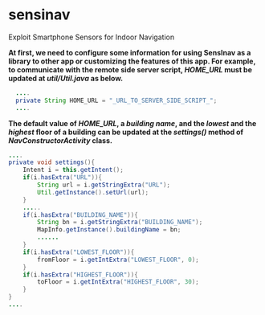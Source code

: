 # sensinav
Exploit Smartphone Sensors for Indoor Navigation

**At first, we need to configure some information for using SensInav as a library to other app or customizing the features of this app. For example, to communicate with the remote side server script, _HOME_URL_ must be updated at _util/Util.java_ as below.**

```java
  ....
  private String HOME_URL = "_URL_TO_SERVER_SIDE_SCRIPT_";
  ....
```

**The default value of _HOME_URL_, a _building name_, and the _lowest_ and the _highest_ floor of a building can be updated at the _settings()_ method of _NavConstructorActivity_ class.**

```java
....
private void settings(){
    Intent i = this.getIntent();
    if(i.hasExtra("URL")){
        String url = i.getStringExtra("URL");
        Util.getInstance().setUrl(url);
    }
    .....
    if(i.hasExtra("BUILDING_NAME")){
        String bn = i.getStringExtra("BUILDING_NAME");
        MapInfo.getInstance().buildingName = bn;
        ......
    }
    if(i.hasExtra("LOWEST_FLOOR")){
        fromFloor = i.getIntExtra("LOWEST_FLOOR", 0);
    }
    if(i.hasExtra("HIGHEST_FLOOR")){
        toFloor = i.getIntExtra("HIGHEST_FLOOR", 30);
    }
}
....
```
